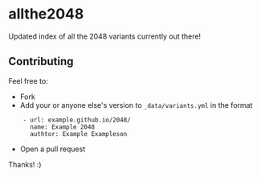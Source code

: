 allthe2048
==========

Updated index of all the 2048 variants currently out there!

## Contributing

Feel free to:
- Fork
- Add your or anyone else's version to `_data/variants.yml` in the format
```
    - url: example.github.io/2048/
      name: Example 2048
      authtor: Example Exampleson
```
- Open a pull request

Thanks! :)
